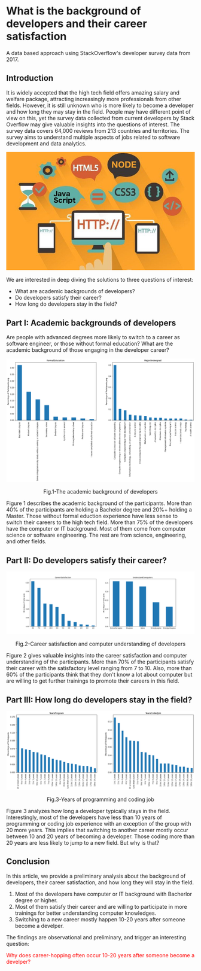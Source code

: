 # What is the background of developers and their career satisfaction
A data based approach using StackOverflow's developer survey data from 2017.

## Introduction
It is widely accepted that the high tech field offers amazing salary and welfare package, attracting increasingly more professionals from other fields. However, it is still unknown who is more likely to become a developer and how long they may stay in the field. People may have different point of view on this, yet the survey data collected from current developers by Stack Overflow may give valuable insights into the questions of interest. The survey data covers 64,000 reviews from 213 countries and territories. The survey aims to understand multiple aspects of jobs related to software development and data analytics. 

![Figure](developercareer.jpeg)

We are interested in deep diving the solutions to three questions of interest:

* What are academic backgrounds of developers?
* Do developers satisfy their career?
* How long do developers stay in the field?

## Part I: Academic backgrounds of developers

Are people with advanced degrees more likely to switch to a career as software engineer, or those without formal education? What are the academic background of those engaging in the developer career? 

![Figure 1](background1.png)<p align = "center">
Fig.1-The academic background of developers</p> 
Figure 1 describes the academic background of the participants. More than 40% of the participants are holding a Bachelor degree and 20%+ holding a Master. Those without formal eduction experience have less sense to switch their careers to the high tech field. More than 75% of the developers have the computer or IT background. Most of them come from computer science or software engineering. The rest are from science, engineering, and other fields. 

## Part II: Do developers satisfy their career?
![Figure 2](background2.png)<p align = "center">
Fig.2-Career satisfaction and computer understanding of developers</p> 
Figure 2 gives valuable insights into the career satisfaction and computer understanding of the participants. More than 70% of the participants satisfy their career with the satisfactory level ranging from 7 to 10. Also, more than 60% of the participants think that they don't know a lot about computer but are willing to get further trainings to promote their careers in this field. 

## Part III: How long do developers stay in the field?
![Figure 3](yearsprogram.png)<p align = "center">
Fig.3-Years of programming and coding job</p> 
Figure 3 analyzes how long a developer typically stays in the field. Interestingly, most of the developers have less than 10 years of programming or coding job experience with an exception of the group with 20 more years. This implies that switching to another career mostly occur between 10 and 20 years of becoming a developer. Those coding more than 20 years are less likely to jump to a new field. But why is that? 

## Conclusion
In this article, we provide a preliminary analysis about the background of developers, their career satisfaction, and how long they will stay in the field. 
1. Most of the developers have computer or IT background with Bacherlor degree or higher. 
2. Most of them satisfy their career and are willing to participate in more trainings for better understanding computer knowledges.
3. Switching to a new career mostly happen 10-20 years after someone become a develper.

The findings are observational and preliminary, and trigger an interesting question: 

<span style="color:red;">Why does career-hopping often occur 10-20 years after someone become a develper?</span>